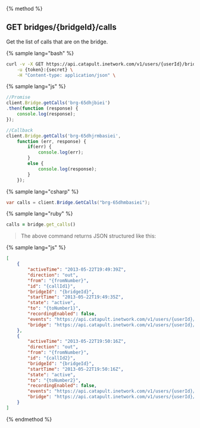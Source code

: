 {% method %}
## GET bridges/{bridgeId}/calls

Get the list of calls that are on the bridge.

{% sample lang="bash" %}
```bash
curl -v -X GET https://api.catapult.inetwork.com/v1/users/{userId}/bridges/{bridgeId}/calls \
	-u {token}:{secret} \
	-H "Content-type: application/json" \
```

{% sample lang="js" %}
```js
//Promise
client.Bridge.getCalls('brg-65dhjbiei')
.then(function (response) {
	console.log(response);
});

//Callback
client.Bridge.getCalls('brg-65dhjrmbasiei',
	function (err, response) {
		if(err) {
			console.log(err);
		}
		else {
			console.log(response);
		}
	});
  ```

{% sample lang="csharp" %}
```csharp
var calls = client.Bridge.GetCalls("brg-65dhmbasiei");
```

{% sample lang="ruby" %}
```ruby
calls = bridge.get_calls()
```


  > The above command returns JSON structured like this:

{% sample lang="js" %}
```json
[
    {
        "activeTime": "2013-05-22T19:49:39Z",
        "direction": "out",
        "from": "{fromNumber}",
        "id": "{callId1}",
        "bridgeId": "{bridgeId}",
        "startTime": "2013-05-22T19:49:35Z",
        "state": "active",
        "to": "{toNumber1}",
        "recordingEnabled": false,
        "events": "https://api.catapult.inetwork.com/v1/users/{userId}/calls/{callId1}/events",
        "bridge": "https://api.catapult.inetwork.com/v1/users/{userId}/bridges/{bridgeId}"
    },
    {
        "activeTime": "2013-05-22T19:50:16Z",
        "direction": "out",
        "from": "{fromNumber}",
        "id": "{callId2}",
        "bridgeId": "{bridgeId}",
        "startTime": "2013-05-22T19:50:16Z",
        "state": "active",
        "to": "{toNumber2}",
        "recordingEnabled": false,
        "events": "https://api.catapult.inetwork.com/v1/users/{userId}/calls/{callId2}/events",
        "bridge": "https://api.catapult.inetwork.com/v1/users/{userId}/bridges/{bridgeId}"
    }
]
```

{% endmethod %}
